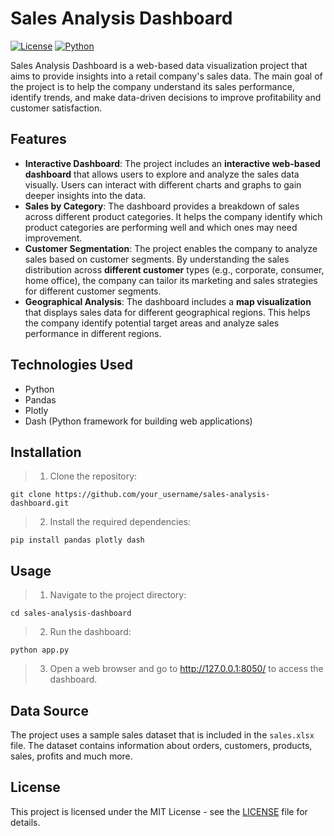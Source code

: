 # Sales Analysis Dashboard

[![License](https://img.shields.io/badge/license-MIT-blue.svg)](https://github.com/yourusername/company-data-analysis/blob/main/LICENSE)
[![Python](https://img.shields.io/badge/python-3.11-blue)](https://www.python.org/downloads/release/python-311/)

Sales Analysis Dashboard is a web-based data visualization project that aims to provide insights into a retail company's sales data. The main goal of the project is to help the company understand its sales performance, identify trends, and make data-driven decisions to improve profitability and customer satisfaction.
## Features

- **Interactive Dashboard**: The project includes an **interactive web-based dashboard** that allows users to explore and analyze the sales data visually. Users can interact with different charts and graphs to gain deeper insights into the data.
- **Sales by Category**: The dashboard provides a breakdown of sales across different product categories. It helps the company identify which product categories are performing well and which ones may need improvement.
- **Customer Segmentation**:  The project enables the company to analyze sales based on customer segments. By understanding the sales distribution across **different customer** types (e.g., corporate, consumer, home office), the company can tailor its marketing and sales strategies for different customer segments.
- **Geographical Analysis**: The dashboard includes a **map visualization** that displays sales data for different geographical regions. This helps the company identify potential target areas and analyze sales performance in different regions.

## Technologies Used

- Python
- Pandas
- Plotly
- Dash (Python framework for building web applications)

## Installation

> 1. Clone the repository:

``
git clone https://github.com/your_username/sales-analysis-dashboard.git
``


> 2. Install the required dependencies:

``
pip install pandas plotly dash
``


## Usage

> 1. Navigate to the project directory:

``
cd sales-analysis-dashboard
``


> 2. Run the dashboard:

``
python app.py
``

> 3. Open a web browser and go to http://127.0.0.1:8050/ to access the dashboard.

## Data Source

The project uses a sample sales dataset that is included in the `sales.xlsx` file. The dataset contains information about orders, customers, products, sales, profits and much more.


## License

This project is licensed under the MIT License - see the [LICENSE](LICENSE) file for details.

